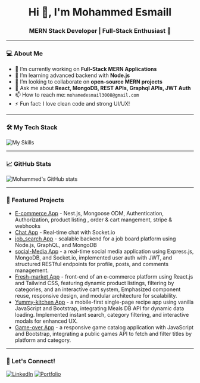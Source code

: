 <h1 align="center">Hi 👋, I'm Mohammed Esmaill</h1>
<h3 align="center">MERN Stack Developer | Full-Stack Enthusiast 🚀</h3>

---

### 💻 About Me

- 🔭 I’m currently working on **Full-Stack MERN Applications**
- 🌱 I’m learning advanced backend with **Node.js**
- 👯 I’m looking to collaborate on **open-source MERN projects**
- 💬 Ask me about **React, MongoDB, REST APIs, Graphql APIs, JWT Auth**
- 📫 How to reach me: `mohamedesmail3008@gmail.com`
- ⚡ Fun fact: I love clean code and strong UI/UX!

---

### 🛠 My Tech Stack

![My Skills](https://skillicons.dev/icons?i=react,next,nodejs,express,nestjs,mongodb,javascript,typescript,html,css,git,github,bootstrap,tailwind,vercel,postman)

---

### 📈 GitHub Stats

![Mohammed's GitHub stats](https://github-readme-stats.vercel.app/api?username=MohammedEsmaill&show_icons=true&theme=radical)

---

### 🚀 Featured Projects

- [E-commerce App](https://github.com/MohammedEsmaill/E-commerce) - Nest.js, Mongoose ODM, Authentication, Authorization, product listing , order & cart mangement, stripe & webhooks 
- [Chat App](https://github.com/MohammedEsmaill/chat-app) - Real-time chat with Socket.io
- [job_search App](https://github.com/MohammedEsmaill/job_search) - scalable backend for a job board platform using Node.js, GraphQL, and MongoDB
- [social-Media App](https://github.com/MohammedEsmaill/social-App) - a real-time social media application using Express.js, MongoDB, and Socket.io,
implemented user auth with JWT, and structured RESTful endpoints for profile, posts, and
comments management.
- [Fresh-market App](https://github.com/MohammedEsmaill/Fresh-market) - front-end of an e-commerce platform using React.js and Tailwind CSS,
featuring dynamic product listings, filtering by categories, and an interactive cart system,
Emphasized component reuse, responsive design, and modular architecture for scalability.
- [Yummy-kitchen App](https://github.com/MohammedEsmaill/Yummy-kitchen) - a mobile-first single-page recipe app using vanilla JavaScript and Bootstrap,
integrating Meals DB API for dynamic data loading. Implemented instant search, category
filtering, and interactive modals for enhanced UX.
- [Game-over App](https://github.com/MohammedEsmaill/Game-over) - a responsive game catalog application with JavaScript and Bootstrap, integrating a
public games API to fetch and filter titles by platform and category.
---

### 🤝 Let's Connect!

[![LinkedIn](https://img.shields.io/badge/LinkedIn-blue?logo=linkedin&style=for-the-badge)](https://www.linkedin.com/in/mohammed-esmail-34626933b/)
[![Portfolio](https://img.shields.io/badge/Portfolio-Visit-black?style=for-the-badge)](https://mohammedesmaill.github.io/)


